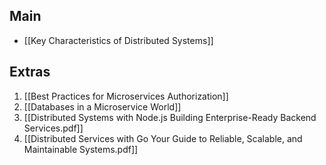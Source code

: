 
## Main
- [[Key Characteristics of Distributed Systems]]
## Extras
1. [[Best Practices for Microservices Authorization]]
2. [[Databases in a Microservice World]]
3. [[Distributed Systems with Node.js Building Enterprise-Ready Backend Services.pdf]]
4. [[Distributed Services with Go Your Guide to Reliable, Scalable, and Maintainable Systems.pdf]]